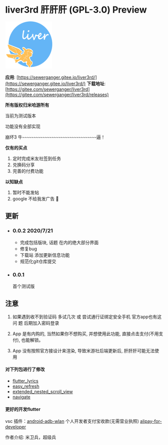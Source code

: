 # liver3rd 肝肝肝 (GPL-3.0) Preview

<img  width = '150' height ='150' src="./web/images/ic_launcher_round.png" />

**应用**: [https://sewerganger.gitee.io/liver3rd/](https://sewerganger.gitee.io/liver3rd/)
**下载地址**: [https://gitee.com/sewerganger/liver3rd](https://gitee.com/sewerganger/liver3rd/releases)

**所有版权归米哈游所有**

当前为测试版本

功能没有全部实现

崩坏3 牛`~~~~~~~~~~~~~~~~~~~~~~~~~~~~~~~~~`逼！

**仅有的买点**

1. 定时完成米友社签到任务
2. 兑换码分享
3. 完善的付费功能

**以知缺点**

1. 暂时不能发帖
2. google 不给我发广告 👿

## 更新

- ### 0.0.2 2020/7/21
  - 完成包括版块, 话题 在内的绝大部分界面 
  - 修复bug
  - 下载站 添加更新信息功能
  - 规范化git仓库提交

- ### 0.0.1 
  首个测试版

## 注意
1. 如果遇到收不到验证码 多试几次 或 尝试通行证绑定安全手机  官方app也有这问 题 后期加入密码登录

2. App 是有内购的, 当然如果你不想购买, 并想使用此功能, 直接点击支付(不用支付), 也能解锁。

3. App 没有按照官方接设计来渲染, 导致米游社后端更新后, 肝肝肝可能无法使用

#### 对下列包进行了修改

- [flutter_lyrics](https://pub.dev/packages/flutter_lyric)
- [easy_refresh](https://pub.dev/packages/easy_refresh)
- [extended_nested_scroll_view](https://pub.dev/packages/extended_nested_scroll_view)
- [navigate](https://pub.dev/packages/navigate)

#### 更好的开发flutter

vsc 插件：[android-adb-wlan](https://github.com/sewerganger/android-adb-wlan)
个人开发者支付宝收款(无需营业执照) [alipay-for-developer](https://github.com/sewerganger/alipay-for-developer)

作者介绍: 米卫兵，超级兵